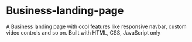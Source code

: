 # Business-landing-page
A Business landing page with cool features like responsive navbar, custom video controls and so on. Built with HTML, CSS, JavaScript only
